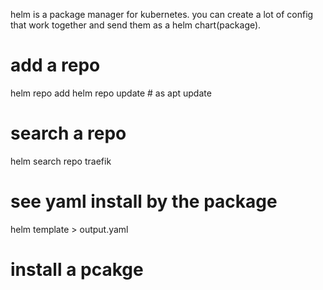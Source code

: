 helm is a package manager for kubernetes. 
you can create a lot of config that work together and send them as a helm chart(package).


# add a repo 
helm repo add <name repo> <url>
helm repo update # as apt update

# search a repo 

helm search repo traefik

# see yaml install by the package 

helm template <chart> > output.yaml
# install a pcakge 

